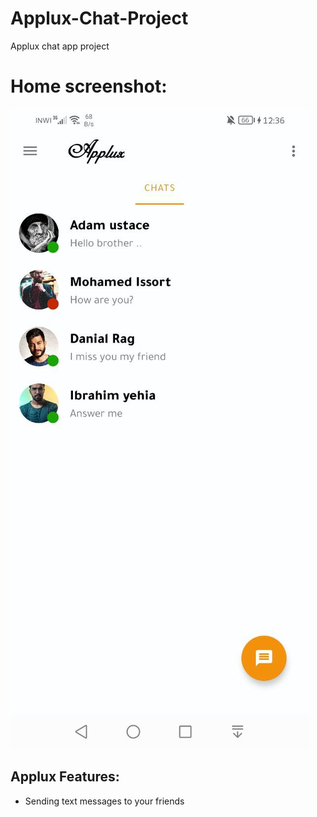 # Applux-Chat-Project
Applux chat app project

# Home screenshot:

![Home screen](https://github.com/abdelillah-tam/Applux-Chat-Project/blob/main/app/src/main/photo_2022-10-24_00-40-01.jpg)

## Applux Features:
- Sending text messages to your friends
